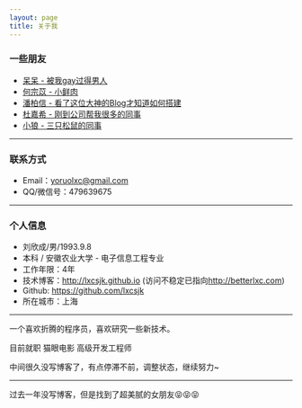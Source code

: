 ```yaml
---
layout: page
title: 关于我
---
```


### 一些朋友

- [呆呆 - 被我gay过得男人](https://xiaocblog.com/)
- [何宗苡 - 小鲜肉](http://ripperhe.com)
- [潘柏信 - 看了这位大神的Blog才知道如何搭建](http://baixin.io)
- [杜嘉希 - 刚到公司帮我很多的同事](https://coderjack666.github.io)
- [小狼 - 三只松鼠的同事](http://babywolf.tk)

---

### 联系方式

- Email：yoruolxc@gmail.com
- QQ/微信号：479639675

---

### 个人信息

- 刘欣成/男/1993.9.8
- 本科 / 安徽农业大学 - 电子信息工程专业
- 工作年限：4年
- 技术博客：<http://lxcsjk.github.io> (访问不稳定已指向<http://betterlxc.com>)
- Github: <https://github.com/lxcsjk>
- 所在城市：上海

---

一个喜欢折腾的程序员，喜欢研究一些新技术。


目前就职 猫眼电影 高级开发工程师


中间很久没写博客了，有点停滞不前，调整状态，继续努力~ 

---


过去一年没写博客，但是找到了超美腻的女朋友😝😝😝





<p>